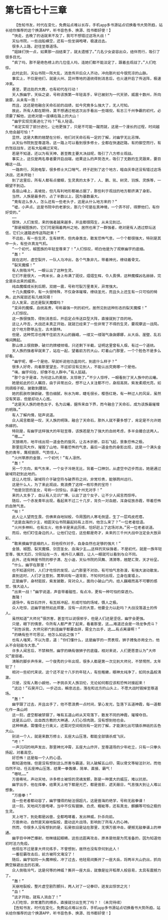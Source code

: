 # 第七百七十三章
        【告知书友，时代在变化，免费站点难以长存，手机app多书源站点切换看书大势所趋，站长给你推荐的这个换源APP，听书音色多、换源、找书都好使！】
       “快走，去晚了的话就来不及了，我可不想错过这场大战！”
       天仙书院，一些战船横空，还有一些坐骑咆哮，极速远去。
       很多人上路，赶往至尊道场。
       “姐妹们快一点，如果那一战结束了，就太遗憾了。”几名少女姿容出众，结伴而行，吸引了很多目光。
       “疯了吗，那不是绝色榜上的几位佳人吗，连她们都不能淡定了，跟着去观战了。”人们吃惊。
       此时此刻，天仙书院一阵大乱，消息传开后众人齐动，冲向那片如今很荒凉的山脉。
       事实上，不仅是他们，就是火州、昆州等地的道统得到消息后，也火速开启了传送阵，极速冲来。
       甚至，更远处的大教，也有初代在行动！
       天人族幽宇，天纵之姿，号称该族第一年轻高手，早已被封为一代天骄，威震十数州，所向披靡，从未有一败！
       而且，这还是他融合天命石前的战绩，如今究竟多么强大了，无人可知。
       故此，所有人都在期待，莫不想通过他这次出手看出一些端倪，有志三千州争霸的初代，必须要了解他，这绝对是一座横在路上的大山！
       “幽宇实现完美进化了吗？”有人轻语。
       “肯定实现了部分进化，让他更强了，只是不可能一蹴而就，这是一个漫长的过程，时间越久他会越可怕！”
       显然，这是大教的翘楚在分析，他们对天命石有一定的了解，对幽宇无比忌惮。
       从天仙书院到至尊道场，这一路上可以看到很多修士，全都在快速赶路，有的御空而行，有的驾驭战车，还有大船横过天穹。
       若是不知道，还以为有天神、甚至教主要大决战呢，吸引了八方修士观战。
       事实上，这仅是两名尊者要开启战端，结果这么的声势浩大，吸引了无数的生灵跟来，要目睹这一战。
       一路奔行，风驰电掣，很多修士大口喘气，终于赶到了这个地方，暗自庆幸还没有错过这场决战，还未开始！
       到了这里后，所有人都有点傻眼，生灵真的太多了，人、鹏、犼、树灵、羽族、灵族等，一眼望不到边。
       各座山峰上，高坡处，但凡有利地形都被占据了，那些利于观战的地方都挤满了身影。
       当然，人族是最多的，占了半数以上，因为基数最大。
       “竟有这么多人，怎么还有一些老头子，这是从什么地方来的？”
       “嘘，小声点，这是书院中的老家伙，那几个可是在真神境，一个弄不好，得罪他们，有你好受的。”
       ……
       很快，人们发现，来的强者越来越多，并且都很陌生，从未见到过。
       “那是椒图族的，它们可是隔着两州之地，居然也来了一群强者，绝对是有人透过祭坛送信，它们火速踏进传送阵赶来！”
       不远处，有一些生灵，生有蚌壳，但肉身类龙，散发恐怖气息，一个个都很强大，特别是其中一头，有些许真龙气机。
       “一个初代，椒图族的年轻至尊来了！”人们惊叹，明白他是为了观察幽宇的底细。
       “轰！”
       就在这时，虚空裂开，一队人马冲出，各个气象非凡，带着神光，缭绕着骨文。
       “裂天魔蝶！”
       有人倒吸冷气，一眼认出了这种生灵。
       它们不是很大，一两米长，身上布满了斑纹，熠熠生辉，令人畏惧，这种魔蝶凶名赫赫，完全是杀出来的威势。
       纯血魔蝶成长到后期，双翅一震，号称可裂万里青天，异常强大。
       十几头魔蝶中，有一头很特殊，不仅身体璀璨，缭绕圣光，而且头上还生有一只可怕的犄角，此外尾部还有几根凤翎！
       众人发呆，这还是裂天魔蝶吗？
       “变异的魔蝶，血统高贵，号称最强一列的初代，居然见到这种形态的裂天魔蝶！”
       人们惊叹。
       这一族很强势，得到消息后，开启定点传送巨型大阵，直接就到了目的地。
       这让人咋舌，大战还未真正开始，就就已经来了一些非常了不得的生灵，要观摩这一战局。
       这个地方野草丛生，古木狼林。
       但是，这种荒凉也掩不住前方大山的巍峨，一缕又一缕瑞气袅袅娜娜，从大岳、崖壁、乱石堆间腾起。
       那山体上很寂静，破烂的牌楼倾塌，只还剩下半截，证明这里曾有人烟，有过一个道统。
       天人族的强者早就来了，站在一起，望着前方的大山，盯着山门那里，一个个脸色不是多么好看。
       “幽宇呢，哪一个是他，早就听说他功盖同代，到底什么样子？”
       很多人好奇，向着那里望去，不过却没有见到人，不能认出究竟哪一个是他。
       “咦，幽宇何在，好像不在人群中。”有人狐疑。
       “那个女子是谁，为何这么的美丽，太惊艳了。”不少人惊呼，一眼看到了天人族中的云曦。
       她是如此的引人瞩目，由于异常出众，想不让人关注都不行，身段高挑，紫发柔顺光亮，如同绸缎子般，披散到腰部。
       她的肌肤吹弹欲破，雪白细腻，秋水为眸，睫毛很长，樱唇红艳，有一种过人的风采，虽然没有笑容，但是却动人心旌。
       “这是天人族的绝色女子，名为云曦，据传来自下界，而今融合了天命石，成为该族最璀璨的明珠。”
       有人了解内情，轻声说道。
       众人闻言都是一叹，天人族的明珠，融合了天命石，那外人就不要多想了，肯定是不允许她外嫁的。
       特别是，有幽宇这样强大的年轻至尊，该族若是为了强大的血统考虑，多半会撮合这两人。
       “嗷……”
       天狼啸月，地平线出现一道金色的旋风，让古木折断，巨石飞起，景象恐怖之极。
       那里狂风大作，摧毁了山地，带着恐怖的气息，最后一道金色的身影出现，这是一个满头金色的青年，鹰视狼顾，气势惊人。
       “火州草原的金狼，一个初代！”有人凛然。
       “轰！”
       另一个方向，紫气东来，一个女子冷艳无比，背着一口神剑，从虚空中迈步而出，她是通过破域符赶到此地的。
       这让人吃惊，破域符介于破空符与破界符之间，非常珍贵，能够跨州远行。
       这是什么人，为了来此观战，竟浪费了这样一枚珍贵的宝符！
       “他是剑宫的圣女，号称一剑惊仙，杀遍十州无对手！”
       来的人太多了，自认有人见识广博，认出了这个女子，让不少人闻言而惊呼。
       随后，一个赤发青年出现，看起来不过二十几岁，背负一对血翅，浑身绽放赤霞，带着恐怖的血煞气息。
       “咝！”
       此人让人望而生畏，仿佛来自地狱般，令周围的人寒毛倒竖，生了一层鸡皮疙瘩。
       “这是血海的少主，相距天仙书院最起码有上百州，他怎么来了？”一位老者低语。
       “火州多神料，也有古火，他多半是来此历练，恰好赶上了这场对决。”另一位老者说道。
       而后，他们盯住身边的人，让他们记住，这些都是奇才，未来的三千州大战中注定会大放异彩。
       “敢来摸幽宇底细的人，将他视作对手，自身自然也足够的强大！”
       金狼、椒图、裂天魔蝶、剑宫圣女、血海少主……这样的天纵强者，不是初代，就是一族年轻至尊，强大无匹，分别站在一方，格外引人瞩目，让人一眼就可以看到与众不同。
       此外，还有神崖书院的穆子潇、左小迪，天仙书院的凤舞、清漪等，翘楚汇聚，天才纷呈。
       “什么，幽宇在那里！”
       也不知道何时，人们才吃惊的发现，山门那里不对劲，有可怕气息弥漫，有强大波动散发。
       直到这时，人们才注意到，蒿草间有一道背影，不知何时出现，立身在废墟上。
       正是幽宇，身材挺拔，紫发披散，背对众人，面向小破山门内，给人巍峨而高不可攀的感觉，强大迫人。
       “出来一战！”幽宇说道，声音带着磁性，有点冷，更有一种可怕的穿透力。
       轰隆！
       道场中，有巨石炸开，有瓦砾冲起，形成可怕的场域，慑人之极。
       众人吃惊，这幽宇居然如此郑重，没有一点的大意，他要全力以赴吗？大战没落道土的传人。
       虽然知道“大师兄”很厉害，甚至可以说很邪乎，但是人们还是坚信，幽宇会更强。
       只是，眼下的情景，令所有人都严肃了起来，看着那里，这……难道还会是一场龙争虎斗？
       “别告诉我，大师兄邪门到连幽宇都要血拼，需全力出手，这……有点离谱啊！”
       “的确有些不可思议，他怎么如此之强？”
       也有人嗤笑，不以为意，道：“你们懂什么，这是幽宇的一贯表现，狮子搏兔亦用全力，他从不会轻敌与大意。”
       许多人闻言后，不禁释然，幽宇的确有做狮子的底蕴，相对来说，人们更愿意认为“大师兄”是弱者。
       清晰的脚步声传来，一个俊秀的少年出现，很多人都是第一次见到大师兄，不禁愕然，太年轻了！
       相对一些初代来说，这个还不足十八岁的年轻人，有些稚嫩，眼神太纯净了，如同水晶般清澈。
       只是，没有人敢小觑他，一矛挑杀天人族羽伦，无论如何都应该和恐怖对接起来！
       “这边！”石昊开口，一步迈出，瞬息远去，落在和远方的山头上，不愿大战时毁掉至尊道场。
       “轰！”
       幽宇跟了过去，并且出手了，他不愿浪费一点时间，掌心发光，坠落下五道神霞，每一道都化作一条山岭
       这一刻，虚空都被禁锢了，唯有五道山岭从天穹落下，散发不同的神霞，璀璨夺目。
       这是五山印，出自西方教的大神通，人们心惊肉跳，没有想到他也会。
       这种神通，需懂得土行奥义，还需对空间规则有一定的了解，才能演化出可镇杀神祇的五色大山。
       别说一个人，就是来数万修士，五座大山压落，都能全部镇杀成飞灰。
       “咚！”
       一声沉闷的响声发出，那里神光冲霄，五座大山炸开，至尊道场的少年屹立，只有一只拳头扬起，对着高空。
       好恐怖！这是每一个人的心语。
       都知道他强，但是没有想到这么厉害与霸道，别人破解五山印，需以骨文等秘法针对。而他岿然不动，任五座神山压落，结果一拳轰爆，简单、直接、霸气！
       “嗷吼……”
       万兽嘶吼，声动天地，许多修士被惊的灵魂发颤，那是一种莫大的威压，难以抗拒。
       幽宇出手，他在挥拳，结果天上地下都是光芒，都是兽影，遮天蔽日，气息强大到让人难以想象。
       “万兽拳！”
       连一些老者都动容了，幽宇懂得的秘法很超凡，这是兽海的绝学，号称无敌拳谱！
       这一刻，天地间万兽咆哮，当中不仅有貔貅、白虎、睚眦等，还有真龙、麒麟等可怕之极的生灵。
       天上地下，到处都是凶兽，全都咆哮着，发出神威，扑杀向前。
       万兽奔动，自然是天崩地裂般，震动这片战场，影响到了所有人的心神。
       然而，令很多人没有想到的是，石昊依旧是站在那里，无惧万兽冲击，硬撼无敌拳谱上的神通。
       幽宇目中神芒爆射，他眯缝起眼睛，这些远距离攻击，原本是他是为荒准备的，因为知道他初时法力免疫。
       他现在不过是拿大师兄练手，不曾想到，居然也没有奈何到此人！
       一番狂霸攻击后，前方被符文淹没了！
       随后，幽宇如同一头魔神般，冲了过去，他轻易间撕开了一座大岳，将两半大山扔出，抓向腾空躲避出去的石昊。
       众人倒吸冷气，这是何等的神威？撕开一座大岳，就像是扯开稻草人般容易，太具有震撼力了。
       “轰！”
       天崩地裂般，整片虚空剧烈颤抖，两人对了一记拳印，迸发出惊世之光！
       “血！”
       “这才开始，就有人淌血了！”
       人们吃惊，非常激烈的搏杀，直接就分出生死了吗？！（未完待续）
       【告知书友，时代在变化，免费站点难以长存，手机app多书源站点切换看书大势所趋，站长给你推荐的这个换源APP，听书音色多、换源、找书都好使！】
